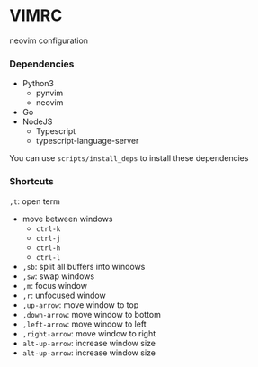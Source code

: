 # VIMRC
neovim configuration

### Dependencies

* Python3
  * pynvim
  * neovim
* Go
* NodeJS
  * Typescript
  * typescript-language-server

You can use `scripts/install_deps` to install these dependencies

### Shortcuts
`,t`: open term
* move between windows
  * `ctrl-k`
  * `ctrl-j`
  * `ctrl-h`
  * `ctrl-l`
* `,sb`: split all buffers into windows
* `,sw`: swap windows
* `,m`: focus window
* `,r`: unfocused window
* `,up-arrow`: move window to top
* `,down-arrow`: move window to bottom
* `,left-arrow`: move window to left
* `,right-arrow`: move window to right
* `alt-up-arrow`: increase window size
* `alt-up-arrow`: increase window size

